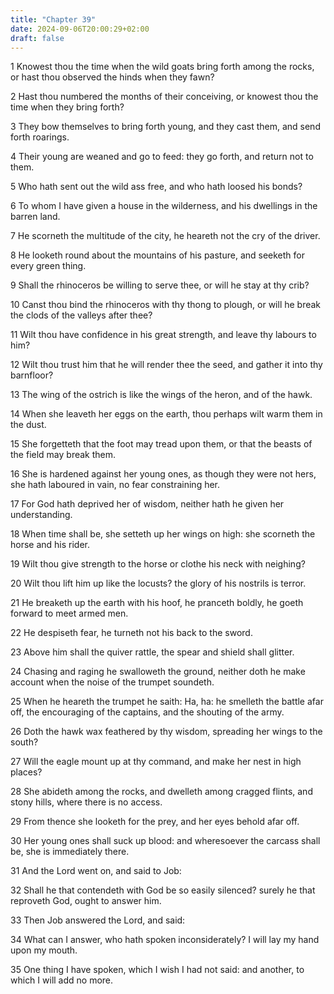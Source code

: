```yaml
---
title: "Chapter 39"
date: 2024-09-06T20:00:29+02:00
draft: false
---
```



1 Knowest thou the time when the wild goats bring forth among the rocks, or hast thou observed the hinds when they fawn?

2 Hast thou numbered the months of their conceiving, or knowest thou the time when they bring forth?

3 They bow themselves to bring forth young, and they cast them, and send forth roarings.

4 Their young are weaned and go to feed: they go forth, and return not to them.

5 Who hath sent out the wild ass free, and who hath loosed his bonds?

6 To whom I have given a house in the wilderness, and his dwellings in the barren land.

7 He scorneth the multitude of the city, he heareth not the cry of the driver.

8 He looketh round about the mountains of his pasture, and seeketh for every green thing.

9 Shall the rhinoceros be willing to serve thee, or will he stay at thy crib?

10 Canst thou bind the rhinoceros with thy thong to plough, or will he break the clods of the valleys after thee?

11 Wilt thou have confidence in his great strength, and leave thy labours to him?

12 Wilt thou trust him that he will render thee the seed, and gather it into thy barnfloor?

13 The wing of the ostrich is like the wings of the heron, and of the hawk.

14 When she leaveth her eggs on the earth, thou perhaps wilt warm them in the dust.

15 She forgetteth that the foot may tread upon them, or that the beasts of the field may break them.

16 She is hardened against her young ones, as though they were not hers, she hath laboured in vain, no fear constraining her.

17 For God hath deprived her of wisdom, neither hath he given her understanding.

18 When time shall be, she setteth up her wings on high: she scorneth the horse and his rider.

19 Wilt thou give strength to the horse or clothe his neck with neighing?

20 Wilt thou lift him up like the locusts? the glory of his nostrils is terror.

21 He breaketh up the earth with his hoof, he pranceth boldly, he goeth forward to meet armed men.

22 He despiseth fear, he turneth not his back to the sword.

23 Above him shall the quiver rattle, the spear and shield shall glitter.

24 Chasing and raging he swalloweth the ground, neither doth he make account when the noise of the trumpet soundeth.

25 When he heareth the trumpet he saith: Ha, ha: he smelleth the battle afar off, the encouraging of the captains, and the shouting of the army.

26 Doth the hawk wax feathered by thy wisdom, spreading her wings to the south?

27 Will the eagle mount up at thy command, and make her nest in high places?

28 She abideth among the rocks, and dwelleth among cragged flints, and stony hills, where there is no access.

29 From thence she looketh for the prey, and her eyes behold afar off.

30 Her young ones shall suck up blood: and wheresoever the carcass shall be, she is immediately there.

31 And the Lord went on, and said to Job:

32 Shall he that contendeth with God be so easily silenced? surely he that reproveth God, ought to answer him.

33 Then Job answered the Lord, and said:

34 What can I answer, who hath spoken inconsiderately? I will lay my hand upon my mouth.

35 One thing I have spoken, which I wish I had not said: and another, to which I will add no more.


